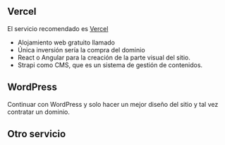 ## Vercel
El servicio recomendado es [Vercel](https://vercel.com/)
- Alojamiento web gratuito llamado 
- Única inversión sería la compra del dominio
- React o Angular para la creación de la parte visual del sitio.
- Strapi como CMS, que es un sistema de gestión de contenidos.
## WordPress
Continuar con WordPress y solo hacer un mejor diseño del sitio y tal vez contratar un dominio.

## Otro servicio